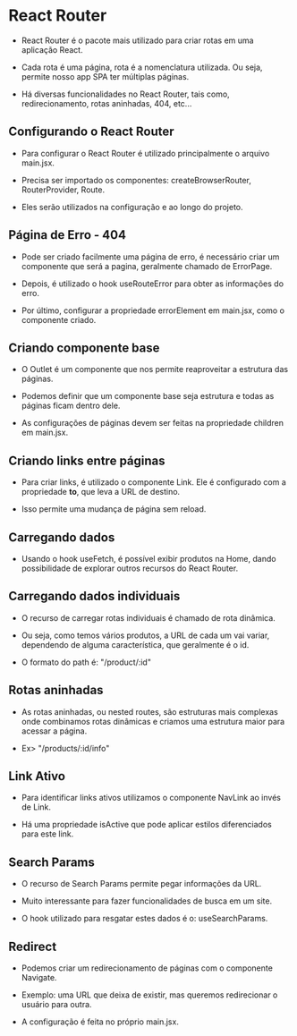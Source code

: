 # React Router

- React Router é o pacote mais utilizado para criar rotas em uma aplicação React.

- Cada rota é uma página, rota é a nomenclatura utilizada. Ou seja, permite nosso app SPA ter múltiplas páginas.

- Há diversas funcionalidades no React Router, tais como, redirecionamento, rotas aninhadas, 404, etc...

## Configurando o React Router

- Para configurar o React Router é utilizado principalmente o arquivo main.jsx.

- Precisa ser importado os componentes: createBrowserRouter, RouterProvider, Route.

- Eles serão utilizados na configuração e ao longo do projeto.

## Página de Erro - 404

- Pode ser criado facilmente uma página de erro, é necessário criar um componente que será a pagina, geralmente chamado de ErrorPage.

- Depois, é utilizado o hook useRouteError para obter as informações do erro.

- Por último, configurar a propriedade errorElement em main.jsx, como o componente criado.

## Criando componente base

- O Outlet é um componente que nos permite reaproveitar a estrutura das páginas.

- Podemos definir que um componente base seja estrutura e todas as páginas ficam dentro dele.

- As configurações de páginas devem ser feitas na propriedade children em main.jsx.

## Criando links entre páginas

- Para criar links, é utilizado o componente Link. Ele é configurado com a propriedade <strong>to</strong>, que leva a URL de destino.

- Isso permite uma mudança de página sem reload.

## Carregando dados

- Usando o hook useFetch, é possível exibir produtos na Home, dando possibilidade de explorar outros recursos do React Router.

## Carregando dados individuais

- O recurso de carregar rotas individuais é chamado de rota dinâmica.

- Ou seja, como temos vários produtos, a URL de cada um vai variar, dependendo de alguma característica, que geralmente é o id.

- O formato do path é: "/product/:id"

## Rotas aninhadas

- As rotas aninhadas, ou nested routes, são estruturas mais complexas onde combinamos rotas dinâmicas e criamos uma estrutura maior para acessar a página.

- Ex> "/products/:id/info"

## Link Ativo

- Para identificar links ativos utilizamos o componente NavLink ao invés de Link.

- Há uma propriedade isActive que pode aplicar estilos diferenciados para este link.

## Search Params

- O recurso de Search Params permite pegar informações da URL.

- Muito interessante para fazer funcionalidades de busca em um site.

- O hook utilizado para resgatar estes dados é o: useSearchParams.

## Redirect

- Podemos criar um redirecionamento de páginas com o componente Navigate.

- Exemplo: uma URL que deixa de existir, mas queremos redirecionar o usuário para outra.

- A configuração é feita no próprio main.jsx.
